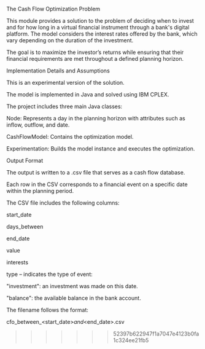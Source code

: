 The Cash Flow Optimization Problem

This module provides a solution to the problem of deciding when to invest and for how long in a virtual financial instrument through a bank's digital platform. The model considers the interest rates offered by the bank, which vary depending on the duration of the investment.

The goal is to maximize the investor’s returns while ensuring that their financial requirements are met throughout a defined planning horizon.

Implementation Details and Assumptions

This is an experimental version of the solution.

The model is implemented in Java and solved using IBM CPLEX.

The project includes three main Java classes:

Node: Represents a day in the planning horizon with attributes such as inflow, outflow, and date.

CashFlowModel: Contains the optimization model.

Experimentation: Builds the model instance and executes the optimization.

Output Format

The output is written to a .csv file that serves as a cash flow database.

Each row in the CSV corresponds to a financial event on a specific date within the planning period.

The CSV file includes the following columns:

start_date

days_between

end_date

value

interests

type – indicates the type of event:

"investment": an investment was made on this date.

"balance": the available balance in the bank account.

The filename follows the format:

cfo_between_<start_date>_and_<end_date>.csv


>>>>>>> 52397b622947f1a7047e4123b0fa1c324ee21fb5
